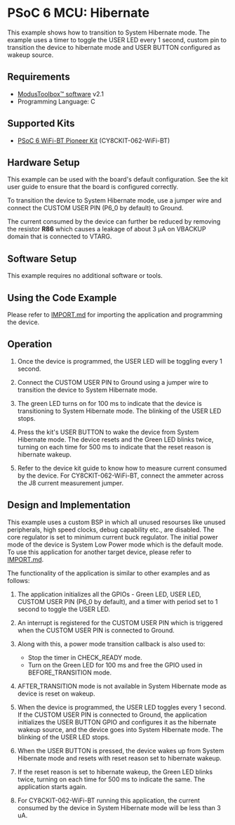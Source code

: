 # PSoC 6 MCU: Hibernate

This example shows how to transition to System Hibernate mode. The example uses a timer to toggle the USER LED every 1 second, custom pin to transition the device to hibernate mode and USER BUTTON configured as wakeup source.

## Requirements

- [ModusToolbox™ software](https://www.cypress.com/products/modustoolbox-software-environment) v2.1
- Programming Language: C

## Supported Kits

- [PSoC 6 WiFi-BT Pioneer Kit](https://www.cypress.com/CY8CKIT-062-WiFi-BT) (CY8CKIT-062-WiFi-BT)

## Hardware Setup

This example can be used with the board's default configuration. See the kit user guide to ensure that the board is configured correctly. 

To transition the device to System Hibernate mode, use a jumper wire and connect the CUSTOM USER PIN (P6_0 by default) to Ground.

The current consumed by the device can further be reduced by removing the resistor **R86** which causes a leakage of about 3 μA on VBACKUP domain that is connected to VTARG.

## Software Setup

This example requires no additional software or tools.

## Using the Code Example

Please refer to [IMPORT.md](IMPORT.md) for importing the application and programming the device.

## Operation

1. Once the device is programmed, the USER LED will be toggling every 1 second.

2. Connect the CUSTOM USER PIN to Ground using a jumper wire to transition the device to System Hibernate mode.

3. The green LED turns on for 100 ms to indicate that the device is transitioning to System Hibernate mode. The blinking of the USER LED stops.

4. Press the kit's USER BUTTON to wake the device from System Hibernate mode. The device resets and the Green LED blinks twice, turning on each time for 500 ms to indicate that the reset reason is hibernate wakeup.

5. Refer to the device kit guide to know how to measure current consumed by the device. For CY8CKIT-062-WiFi-BT, connect the ammeter across the J8 current measurement jumper. 

## Design and Implementation

This example uses a custom BSP in which all unused resourses like unused peripherals, high speed clocks, debug capability etc., are disabled. The core regulator is set to minimum current buck regulator. The initial power mode of the device is System Low Power mode which is the default mode. To use this application for another target device, please refer to [IMPORT.md](IMPORT.md).

The functionality of the application is similar to other examples and as follows:

1. The application initializes all the GPIOs - Green LED, USER LED, CUSTOM USER PIN (P6_0 by default), and a timer with period set to 1 second to toggle the USER LED.

2. An interrupt is registered for the CUSTOM USER PIN which is triggered when the CUSTOM USER PIN is connected to Ground.

3. Along with this, a power mode transition callback is also used to:
    * Stop the timer in CHECK_READY mode.
    * Turn on the Green LED for 100 ms and free the GPIO used in BEFORE_TRANSITION mode.

4. AFTER_TRANSITION mode is not available in System Hibernate mode as device is reset on wakeup.

5. When the device is programmed, the USER LED toggles every 1 second. If the CUSTOM USER PIN is connected to Ground, the application initializes the USER BUTTON GPIO and configures it as the hibernate wakeup source, and the device goes into System Hibernate mode. The blinking of the USER LED stops.

6. When the USER BUTTON is pressed, the device wakes up from System Hibernate mode and resets with reset reason set to hibernate wakeup.

7. If the reset reason is set to hibernate wakeup, the Green LED blinks twice, turning on each time for 500 ms to indicate the same. The application starts again.

8. For CY8CKIT-062-WiFi-BT running this application, the current consumed by the device in System Hibernate mode will be less than 3 uA.

